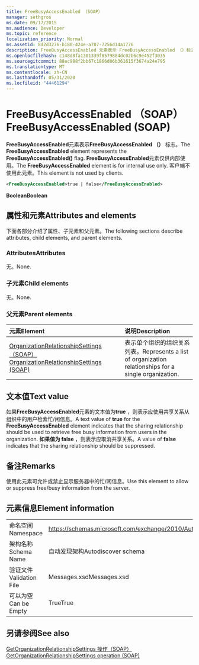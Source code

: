 ```yaml
---
title: FreeBusyAccessEnabled （SOAP）
manager: sethgros
ms.date: 09/17/2015
ms.audience: Developer
ms.topic: reference
localization_priority: Normal
ms.assetid: 8d2d3276-b180-424e-a707-7256d14a1776
description: FreeBusyAccessEnabled 元素表示 FreeBusyAccessEnabled （）标志。 FreeBusyAccessEnabled 元素仅供内部使用。 客户端不使用此元素。
ms.openlocfilehash: c148d8fa1301339f8579884dc02b6c9e452f3035
ms.sourcegitcommit: 88ec988f2bb67c1866d06b361615f3674a24e795
ms.translationtype: MT
ms.contentlocale: zh-CN
ms.lasthandoff: 05/31/2020
ms.locfileid: "44461294"
---
```

# <a name="freebusyaccessenabled-soap"></a><span data-ttu-id="01b3d-105">FreeBusyAccessEnabled （SOAP）</span><span class="sxs-lookup"><span data-stu-id="01b3d-105">FreeBusyAccessEnabled (SOAP)</span></span>

<span data-ttu-id="01b3d-106">**FreeBusyAccessEnabled**元素表示**FreeBusyAccessEnabled （）** 标志。</span><span class="sxs-lookup"><span data-stu-id="01b3d-106">The **FreeBusyAccessEnabled** element represents the **FreeBusyAccessEnabled()** flag.</span></span> <span data-ttu-id="01b3d-107">**FreeBusyAccessEnabled**元素仅供内部使用。</span><span class="sxs-lookup"><span data-stu-id="01b3d-107">The **FreeBusyAccessEnabled** element is for internal use only.</span></span> <span data-ttu-id="01b3d-108">客户端不使用此元素。</span><span class="sxs-lookup"><span data-stu-id="01b3d-108">This element is not used by clients.</span></span> 
  
```XML
<FreeBusyAccessEnabled>true | false</FreeBusyAccessEnabled>
```

 <span data-ttu-id="01b3d-109">**Boolean**</span><span class="sxs-lookup"><span data-stu-id="01b3d-109">**Boolean**</span></span>
## <a name="attributes-and-elements"></a><span data-ttu-id="01b3d-110">属性和元素</span><span class="sxs-lookup"><span data-stu-id="01b3d-110">Attributes and elements</span></span>

<span data-ttu-id="01b3d-111">下面各部分介绍了属性、子元素和父元素。</span><span class="sxs-lookup"><span data-stu-id="01b3d-111">The following sections describe attributes, child elements, and parent elements.</span></span>
  
### <a name="attributes"></a><span data-ttu-id="01b3d-112">Attributes</span><span class="sxs-lookup"><span data-stu-id="01b3d-112">Attributes</span></span>

<span data-ttu-id="01b3d-113">无。</span><span class="sxs-lookup"><span data-stu-id="01b3d-113">None.</span></span>
  
### <a name="child-elements"></a><span data-ttu-id="01b3d-114">子元素</span><span class="sxs-lookup"><span data-stu-id="01b3d-114">Child elements</span></span>

<span data-ttu-id="01b3d-115">无。</span><span class="sxs-lookup"><span data-stu-id="01b3d-115">None.</span></span>
  
### <a name="parent-elements"></a><span data-ttu-id="01b3d-116">父元素</span><span class="sxs-lookup"><span data-stu-id="01b3d-116">Parent elements</span></span>

|<span data-ttu-id="01b3d-117">**元素**</span><span class="sxs-lookup"><span data-stu-id="01b3d-117">**Element**</span></span>|<span data-ttu-id="01b3d-118">**说明**</span><span class="sxs-lookup"><span data-stu-id="01b3d-118">**Description**</span></span>|
|:-----|:-----|
|[<span data-ttu-id="01b3d-119">OrganizationRelationshipSettings （SOAP）</span><span class="sxs-lookup"><span data-stu-id="01b3d-119">OrganizationRelationshipSettings (SOAP)</span></span>](organizationrelationshipsettings-soap.md) <br/> |<span data-ttu-id="01b3d-120">表示单个组织的组织关系列表。</span><span class="sxs-lookup"><span data-stu-id="01b3d-120">Represents a list of organization relationships for a single organization.</span></span>  <br/> |
   
## <a name="text-value"></a><span data-ttu-id="01b3d-121">文本值</span><span class="sxs-lookup"><span data-stu-id="01b3d-121">Text value</span></span>

<span data-ttu-id="01b3d-122">如果**FreeBusyAccessEnabled**元素的文本值为**true** ，则表示应使用共享关系从组织中的用户检索忙/闲信息。</span><span class="sxs-lookup"><span data-stu-id="01b3d-122">A text value of **true** for the **FreeBusyAccessEnabled** element indicates that the sharing relationship should be used to retrieve free busy information from users in the organization.</span></span> <span data-ttu-id="01b3d-123">**如果值为 false** ，则表示应取消共享关系。</span><span class="sxs-lookup"><span data-stu-id="01b3d-123">A value of **false** indicates that the sharing relationship should be suppressed.</span></span> 
  
## <a name="remarks"></a><span data-ttu-id="01b3d-124">备注</span><span class="sxs-lookup"><span data-stu-id="01b3d-124">Remarks</span></span>

<span data-ttu-id="01b3d-125">使用此元素可允许或禁止显示服务器中的忙/闲信息。</span><span class="sxs-lookup"><span data-stu-id="01b3d-125">Use this element to allow or suppress free/busy information from the server.</span></span> 
  
## <a name="element-information"></a><span data-ttu-id="01b3d-126">元素信息</span><span class="sxs-lookup"><span data-stu-id="01b3d-126">Element information</span></span>

|||
|:-----|:-----|
|<span data-ttu-id="01b3d-127">命名空间</span><span class="sxs-lookup"><span data-stu-id="01b3d-127">Namespace</span></span>  <br/> |https://schemas.microsoft.com/exchange/2010/Autodiscover  <br/> |
|<span data-ttu-id="01b3d-128">架构名称</span><span class="sxs-lookup"><span data-stu-id="01b3d-128">Schema Name</span></span>  <br/> |<span data-ttu-id="01b3d-129">自动发现架构</span><span class="sxs-lookup"><span data-stu-id="01b3d-129">Autodiscover schema</span></span>  <br/> |
|<span data-ttu-id="01b3d-130">验证文件</span><span class="sxs-lookup"><span data-stu-id="01b3d-130">Validation File</span></span>  <br/> |<span data-ttu-id="01b3d-131">Messages.xsd</span><span class="sxs-lookup"><span data-stu-id="01b3d-131">Messages.xsd</span></span>  <br/> |
|<span data-ttu-id="01b3d-132">可以为空</span><span class="sxs-lookup"><span data-stu-id="01b3d-132">Can be Empty</span></span>  <br/> |<span data-ttu-id="01b3d-133">True</span><span class="sxs-lookup"><span data-stu-id="01b3d-133">True</span></span>  <br/> |
   
## <a name="see-also"></a><span data-ttu-id="01b3d-134">另请参阅</span><span class="sxs-lookup"><span data-stu-id="01b3d-134">See also</span></span>



[<span data-ttu-id="01b3d-135">GetOrganizationRelationshipSettings 操作（SOAP）</span><span class="sxs-lookup"><span data-stu-id="01b3d-135">GetOrganizationRelationshipSettings operation (SOAP)</span></span>](getorganizationrelationshipsettings-operation-soap.md)

